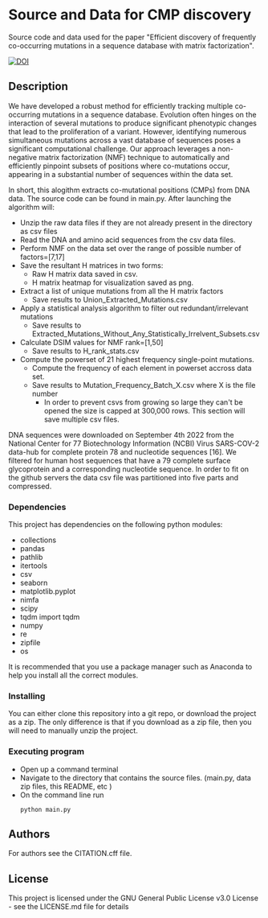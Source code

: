 # Source and Data for CMP discovery

Source code and data used for the paper "Efficient discovery 
of frequently co-occurring mutations in a sequence database 
with matrix factorization".

[![DOI](https://zenodo.org/badge/936911464.svg)](https://doi.org/10.5281/zenodo.14969552)

## Description

We have developed a robust method for efficiently tracking multiple co-occurring 
mutations in a sequence database. Evolution often hinges on the interaction of 
several mutations to produce significant phenotypic changes that lead to the 
proliferation of a variant. However, identifying numerous simultaneous mutations 
across a vast database of sequences poses a significant computational challenge. 
Our approach leverages a non-negative matrix factorization (NMF) technique to 
automatically and efficiently pinpoint subsets of positions where co-mutations 
occur, appearing in a substantial number of sequences within the data set.

In short, this alogithm extracts co-mutational positions (CMPs) from DNA data.
The source code can be found in main.py. After launching the algorithm will:
* Unzip the raw data files if they are not already present in the directory
  as csv files
* Read the DNA and amino acid sequences from the csv data files.
* Perform NMF on the data set over the range of possible number of factors=[7,17]
* Save the resultant H matrices in two forms:
    * Raw H matrix data saved in csv.
    * H matrix heatmap for visualization saved as png.
* Extract a list of unique mutations from all the H matrix factors
    * Save results to Union_Extracted_Mutations.csv
* Apply a statistical analysis algorithm to filter out redundant/irrelevant mutations 
    * Save results to Extracted_Mutations_Without_Any_Statistically_Irrelvent_Subsets.csv
* Calculate DSIM values for NMF rank=[1,50]
    * Save results to H_rank_stats.csv
* Compute the powerset of 21 highest frequency single-point mutations.
    * Compute the frequency of each element in powerset accross data set.
    * Save results to Mutation_Frequency_Batch_X.csv where X is the file number
        * In order to prevent csvs from growing so large they can't be opened
          the size is capped at 300,000 rows. This section will save multiple csv files.        

DNA sequences were downloaded on September 4th 2022 from the National Center for 77
Biotechnology Information (NCBI) Virus SARS-COV-2 data-hub for complete protein 78
and nucleotide sequences [16]. We filtered for human host sequences that have a 79
complete surface glycoprotein and a corresponding nucleotide sequence. In order 
to fit on the github servers the data csv file was partitioned into five parts and compressed.

### Dependencies

This project has dependencies on the following python modules:

* collections
* pandas
* pathlib
* itertools
* csv
* seaborn
* matplotlib.pyplot
* nimfa
* scipy
* tqdm import tqdm
* numpy
* re
* zipfile
* os

It is recommended that you use a package manager such as Anaconda to help you install all the correct modules.

### Installing

You can either clone this repository into a git repo, or download
the project as a zip. The only difference is that if you download
as a zip file, then you will need to manually unzip the project.

### Executing program

* Open up a command terminal
* Navigate to the directory that contains the source files.
  (main.py, data zip files, this README, etc )
* On the command line run
    ```
    python main.py
    ```

## Authors

For authors see the CITATION.cff file.

## License

This project is licensed under the GNU General Public License v3.0 License - see the LICENSE.md file for details
